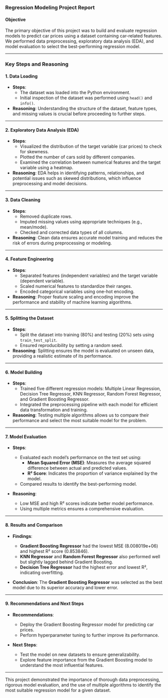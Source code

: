 ### **Regression Modeling Project Report**

#### **Objective**
The primary objective of this project was to build and evaluate regression models to predict car prices using a dataset containing car-related features. We performed data preprocessing, exploratory data analysis (EDA), and model evaluation to select the best-performing regression model.

---

### **Key Steps and Reasoning**

#### **1. Data Loading**
- **Steps**:
  - The dataset was loaded into the Python environment.
  - Initial inspection of the dataset was performed using `head()` and `info()`.
- **Reasoning**: Understanding the structure of the dataset, feature types, and missing values is crucial before proceeding to further steps.

---

#### **2. Exploratory Data Analysis (EDA)**
- **Steps**:
  - Visualized the distribution of the target variable (car prices) to check for skewness.
  - Plotted the number of cars sold by different companies.
  - Examined the correlation between numerical features and the target variable using a heatmap.
- **Reasoning**: EDA helps in identifying patterns, relationships, and potential issues such as skewed distributions, which influence preprocessing and model decisions.

---

#### **3. Data Cleaning**
- **Steps**:
  - Removed duplicate rows.
  - Imputed missing values using appropriate techniques (e.g., mean/mode).
  - Checked and corrected data types of all columns.
- **Reasoning**: Clean data ensures accurate model training and reduces the risk of errors during preprocessing or modeling.

---

#### **4. Feature Engineering**
- **Steps**:
  - Separated features (independent variables) and the target variable (dependent variable).
  - Scaled numerical features to standardize their ranges.
  - Encoded categorical variables using one-hot encoding.
- **Reasoning**: Proper feature scaling and encoding improve the performance and stability of machine learning algorithms.

---

#### **5. Splitting the Dataset**
- **Steps**:
  - Split the dataset into training (80%) and testing (20%) sets using `train_test_split`.
  - Ensured reproducibility by setting a random seed.
- **Reasoning**: Splitting ensures the model is evaluated on unseen data, providing a realistic estimate of its performance.

---

#### **6. Model Building**
- **Steps**:
  - Trained five different regression models: Multiple Linear Regression, Decision Tree Regressor, KNN Regressor, Random Forest Regressor, and Gradient Boosting Regressor.
  - Integrated the preprocessing pipeline with each model for efficient data transformation and training.
- **Reasoning**: Testing multiple algorithms allows us to compare their performance and select the most suitable model for the problem.

---

#### **7. Model Evaluation**
- **Steps**:
  - Evaluated each model’s performance on the test set using:
    - **Mean Squared Error (MSE)**: Measures the average squared difference between actual and predicted values.
    - **R² Score**: Indicates the proportion of variance explained by the model.
  - Compared results to identify the best-performing model.

- **Reasoning**:
  - Low MSE and high R² scores indicate better model performance.
  - Using multiple metrics ensures a comprehensive evaluation.

---

#### **8. Results and Comparison**
- **Findings**:
  - **Gradient Boosting Regressor** had the lowest MSE (8.008019e+06) and highest R² score (0.853846).
  - **KNN Regressor** and **Random Forest Regressor** also performed well but slightly lagged behind Gradient Boosting.
  - **Decision Tree Regressor** had the highest error and lowest R², indicating overfitting.

- **Conclusion**: The **Gradient Boosting Regressor** was selected as the best model due to its superior accuracy and lower error.

---

#### **9. Recommendations and Next Steps**
- **Recommendations**:
  - Deploy the Gradient Boosting Regressor model for predicting car prices.
  - Perform hyperparameter tuning to further improve its performance.

- **Next Steps**:
  - Test the model on new datasets to ensure generalizability.
  - Explore feature importance from the Gradient Boosting model to understand the most influential features.

---

This project demonstrated the importance of thorough data preprocessing, rigorous model evaluation, and the use of multiple algorithms to identify the most suitable regression model for a given dataset.

